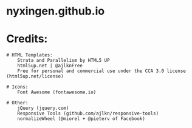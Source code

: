 # nyxingen.github.io



# Credits:

	# HTML Templates:
		Strata and Parallelism by HTML5 UP
   		html5up.net | @ajlknFree
  		Free for personal and commercial use under the CCA 3.0 license (html5up.net/license)
		
	# Icons:
		Font Awesome (fontawesome.io)

	# Other:
		jQuery (jquery.com)
		Responsive Tools (github.com/ajlkn/responsive-tools)
		normalizeWheel (@miorel + @pieterv of Facebook)

